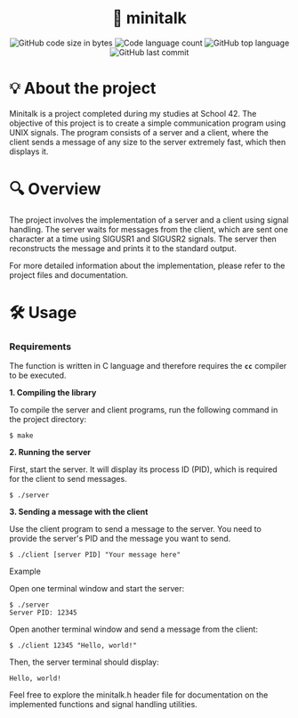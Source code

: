 <h1 align="center">
	📡 minitalk
</h1>
<p align="center">
	<img alt="GitHub code size in bytes" src="https://img.shields.io/github/languages/code-size/jose5556/minitalk?color=lightblue" />
	<img alt="Code language count" src="https://img.shields.io/github/languages/count/jose5556/minitalk?color=yellow" />
	<img alt="GitHub top language" src="https://img.shields.io/github/languages/top/jose5556/minitalk?color=blue" />
	<img alt="GitHub last commit" src="https://img.shields.io/github/last-commit/jose5556/minitalk?color=green" />
</p>

# 💡 About the project

Minitalk is a project completed during my studies at School 42. The objective of this project is to create a simple communication program using UNIX signals. 
The program consists of a server and a client, where the client sends a message of any size to the server extremely fast, which then displays it.

# 🔍 Overview

The project involves the implementation of a server and a client using signal handling. 
The server waits for messages from the client, which are sent one character at a time using SIGUSR1 and SIGUSR2 signals. 
The server then reconstructs the message and prints it to the standard output.

For more detailed information about the implementation, please refer to the project files and documentation.

# 🛠️ Usage

### Requirements

The function is written in C language and therefore requires the **`cc`** compiler to be executed.

**1. Compiling the library**

To compile the server and client programs, run the following command in the project directory:

```shell
$ make
```

**2. Running the server**

First, start the server. It will display its process ID (PID), which is required for the client to send messages.

```shell
$ ./server
```

**3. Sending a message with the client**

Use the client program to send a message to the server. You need to provide the server's PID and the message you want to send.

```shell
$ ./client [server PID] "Your message here"
```

Example

Open one terminal window and start the server:


```shell
$ ./server
Server PID: 12345
```

Open another terminal window and send a message from the client:

```shell
$ ./client 12345 "Hello, world!"
```
Then, the server terminal should display:

```shell
Hello, world!
```

Feel free to explore the minitalk.h header file for documentation on the implemented functions and signal handling utilities.
